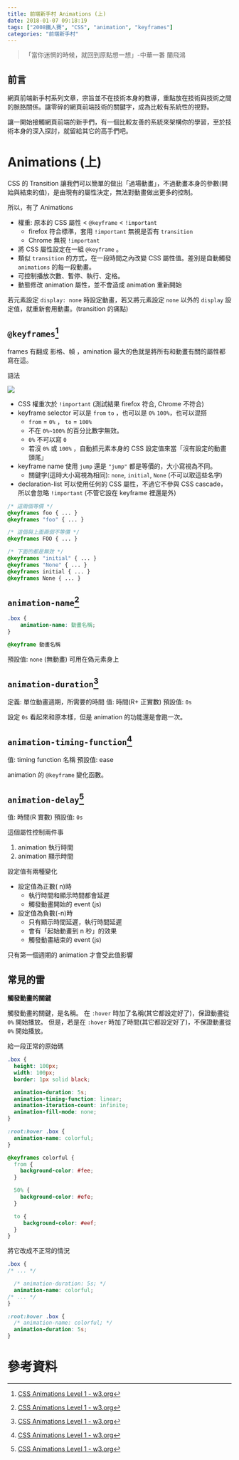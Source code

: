 ```yaml
---
title: 前端新手村 Animations (上)
date: 2018-01-07 09:18:19
tags: ["2008鐵人賽", "CSS", "animation", "keyframes"]
categories: "前端新手村"
---
```

> 「當你迷惘的時候，就回到原點想一想」-中華一番 蘭飛鴻

## 前言

網頁前端新手村系列文章，宗旨並不在技術本身的教導，重點放在技術與技術之間的脈胳關係。讓零碎的網頁前端技術的關鍵字，成為比較有系統性的視野。

讓一開始接觸網頁前端的新手們，有一個比較友善的系統來架構你的學習，至於技術本身的深入探討，就留給其它的高手們吧。

# Animations (上)

CSS 的 Transition 讓我們可以簡單的做出「過場動畫」，不過動畫本身的參數(開始與結束的值)，是由現有的屬性決定，無法對動畫做出更多的控制。

所以，有了 Animations
- 權重: 原本的 CSS 屬性 < `@keyframe` < `!important`
    - firefox 符合標準，套用 `!important` 無視是否有 `transition`
    - Chrome 無視 `!important`
- 將 CSS 屬性設定在一組 `@keyframe` 。
- 類似 `transition` 的方式，在一段時間之內改變 CSS 屬性值。差別是自動觸發 `animations` 的每一段動畫。
- 可控制播放次數、暫停、執行、定格。
- 動態修改 animation 屬性，並不會造成 animation 重新開始

若元素設定 `display: none` 時設定動畫，若又將元素設定 `none` 以外的 `display` 設定值，就重新套用動畫。(transition 的痛點)

## `@keyframes`[^1]

frames 有翻成 影格、幀 ，amination 最大的色就是將所有和動畫有關的屬性都寫在這。

語法

![](https://i.imgur.com/U4TjG72.jpg)

- CSS 權重次於 `!important` (測試結果 firefox 符合, Chrome 不符合)
- keyframe selector 可以是 `from` `to` ，也可以是 `0%` `100%`，也可以混搭
    - `from` = `0%` ， `to` = `100%`
    - 不在 `0%~100%` 的百分比數字無效。
    - `0%` 不可以寫 `0`
    - 若沒 `0%` 或 `100%` ，自動抓元素本身的 CSS 設定值來當「沒有設定的動畫頭尾」
- keyframe name 使用 `jump` 還是 `"jump"` 都是等價的，大小寫視為不同。
    - 關鍵字(這時大小寫視為相同): `none`, `initial`, `None` (不可以取這些名字)
- declaration-list 可以使用任何的 CSS 屬性，不過它不參與 CSS cascade，所以會忽略 `!important` (不管它設在 keyframe 裡還是外)


```css
/* 這兩個等價 */
@keyframes foo { ... }
@keyframes "foo" { ... }

/* 這個與上面兩個不等價 */
@keyframes FOO { ... }

/* 下面的都是無效 */
@keyframes "initial" { ... }
@keyframes "None" { ... }
@keyframes initial { ... }
@keyframes None { ... }
```

## `animation-name`[^1]

```css
.box {
    animation-name: 動畫名稱;
}

@keyframe 動畫名稱
```

預設值: `none` (無動畫)
可用在偽元素身上

## `animation-duration`[^1]

定義: 單位動畫週期，所需要的時間
值: 時間(R+ 正實數)
預設值: `0s`

設定 `0s` 看起來和原本樣，但是 animation 的功能還是會跑一次。

## `animation-timing-function`[^1]

值: timing function 名稱
預設值: ease

animation 的 `@keyframe` 變化函數。

## `animation-delay`[^1]

值: 時間(R 實數)
預設值: `0s`

這個屬性控制兩件事

1. animation 執行時間
1. animation 顯示時間

設定值有兩種變化
- 設定值為正數( n)時
    - 執行時間和顯示時間都會延遲
    - 觸發動畫開始的 event (js)
- 設定值為負數(-n)時
    - 只有顯示時間延遲，執行時間延遲
    - 會有「起始動畫到 n 秒」的效果
    - 觸發動畫結束的 event (js)

只有第一個週期的 animation 才會受此值影響


## 常見的雷

**觸發動畫的關鍵**

觸發動畫的關鍵，是名稱。
在 `:hover`  時加了名稱(其它都設定好了)，保證動畫從 `0%` 開始播放。
但是，若是在 `:hover` 時加了時間(其它都設定好了)，不保證動畫從 `0%` 開始播放。

給一段正常的原始碼

```css
.box {
  height: 100px;
  width: 100px;
  border: 1px solid black;

  animation-duration: 5s;
  animation-timing-function: linear;
  animation-iteration-count: infinite;
  animation-fill-mode: none;
}

:root:hover .box {
  animation-name: colorful;
}

@keyframes colorful {
  from {
    background-color: #fee;
  }

  50% {
    background-color: #efe;
  }

  to {
     background-color: #eef;
  }
}
```

將它改成不正常的情況

```css
.box {
/* ... */

  /* animation-duration: 5s; */
  animation-name: colorful;
/* ... */
}

:root:hover .box {
  /* animation-name: colorful; */
  animation-duration: 5s;
}
```
# 參考資料

[^1]: [CSS Animations Level 1 - w3.org](https://www.w3.org/TR/css-animations-1/)
